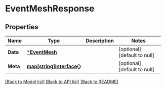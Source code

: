 # EventMeshResponse

## Properties
Name | Type | Description | Notes
------------ | ------------- | ------------- | -------------
**Data** | [***EventMesh**](EventMesh.md) |  | [optional] [default to null]
**Meta** | [**map[string]interface{}**](interface{}.md) |  | [optional] [default to null]

[[Back to Model list]](../README.md#documentation-for-models) [[Back to API list]](../README.md#documentation-for-api-endpoints) [[Back to README]](../README.md)

